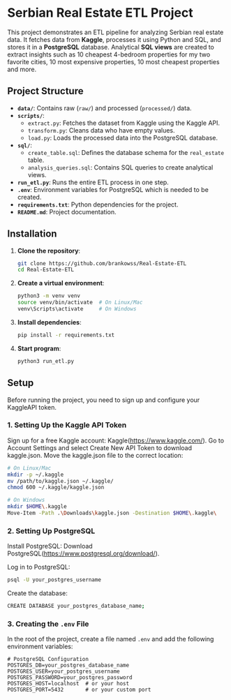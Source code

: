 # Serbian Real Estate ETL Project

This project demonstrates an ETL pipeline for analyzing Serbian real estate data. It fetches data from **Kaggle**, processes it using Python and SQL, and stores it in a **PostgreSQL** database. Analytical **SQL views** are created to extract insights such as 10 cheapest 4-bedroom properties for my two favorite cities, 10 most expensive properties, 10 most cheapest properties and more.

## **Project Structure**

- **`data/`**: Contains raw (`raw/`) and processed (`processed/`) data.
- **`scripts/`**:
  - `extract.py`: Fetches the dataset from Kaggle using the Kaggle API.
  - `transform.py`: Cleans data who have empty values.
  - `load.py`: Loads the processed data into the PostgreSQL database.
- **`sql/`**:
  - `create_table.sql`: Defines the database schema for the `real_estate` table.
  - `analysis_queries.sql`: Contains SQL queries to create analytical views.
- **`run_etl.py`**: Runs the entire ETL process in one step.
- **`.env`**: Environment variables for PostgreSQL which is needed to be created.
- **`requirements.txt`**: Python dependencies for the project.
- **`README.md`**: Project documentation.

## Installation

1. **Clone the repository**:
   ```bash
   git clone https://github.com/brankowss/Real-Estate-ETL
   cd Real-Estate-ETL
   ```
2. **Create a virtual environment**:
    ```bash
    python3 -m venv venv
    source venv/bin/activate  # On Linux/Mac
    venv\Scripts\activate     # On Windows
    ```
3. **Install dependencies**:
    ```bash
    pip install -r requirements.txt
    ```

4. **Start program**:
    ```bash
    python3 run_etl.py
    ``` 

## Setup

Before running the project, you need to sign up and configure your KaggleAPI token.

### 1. Setting Up the Kaggle API Token

Sign up for a free Kaggle account: Kaggle(https://www.kaggle.com/).
Go to Account Settings and select Create New API Token to download kaggle.json.
Move the kaggle.json file to the correct location:

```bash
# On Linux/Mac
mkdir -p ~/.kaggle 
mv /path/to/kaggle.json ~/.kaggle/
chmod 600 ~/.kaggle/kaggle.json

# On Windows
mkdir $HOME\.kaggle
Move-Item -Path .\Downloads\kaggle.json -Destination $HOME\.kaggle\
``` 
### 2. Setting Up PostgreSQL

Install PostgreSQL: Download PostgreSQL(https://www.postgresql.org/download/).

Log in to PostgreSQL:
```bash
psql -U your_postgres_username
``` 
Create the database:
```bash
CREATE DATABASE your_postgres_database_name;
```

### 3. Creating the `.env` File

In the root of the project, create a file named `.env` and add the following environment variables:

```dotenv
# PostgreSQL Configuration
POSTGRES_DB=your_postgres_database_name
POSTGRES_USER=your_postgres_username
POSTGRES_PASSWORD=your_postgres_password
POSTGRES_HOST=localhost  # or your host
POSTGRES_PORT=5432       # or your custom port
```  




